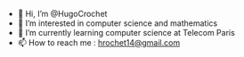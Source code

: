 - 👋 Hi, I’m @HugoCrochet
- 👀 I’m interested in computer science and mathematics
- 🌱 I’m currently learning computer science at Telecom Paris
- 📫 How to reach me : hrochet14@gmail.com

<!---
HugoCrochet/HugoCrochet is a ✨ special ✨ repository because its `README.md` (this file) appears on your GitHub profile.
You can click the Preview link to take a look at your changes.
--->
